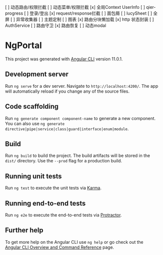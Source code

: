 [ ] 动态路由/权限拦截
[ ] 动态菜单/权限拦截
[x] 全局Context UserInfo
[ ] qier-progress
[ ] 登录/登出
[x] request/response拦截
[ ] 面包屑
[ ] lucySheet
[ ] 全屏
[ ] 异常收集器
[ ] 主题定制
[ ] 图表
[x] 路由分块懒加载
[x] http 状态封装
[ ] AuthService
[ ] 路由守卫
[x] 路由恢复
[ ] 动态modal


# NgPortal

This project was generated with [Angular CLI](https://github.com/angular/angular-cli) version 11.0.1.

## Development server

Run `ng serve` for a dev server. Navigate to `http://localhost:4200/`. The app will automatically reload if you change any of the source files.

## Code scaffolding

Run `ng generate component component-name` to generate a new component. You can also use `ng generate directive|pipe|service|class|guard|interface|enum|module`.

## Build

Run `ng build` to build the project. The build artifacts will be stored in the `dist/` directory. Use the `--prod` flag for a production build.

## Running unit tests

Run `ng test` to execute the unit tests via [Karma](https://karma-runner.github.io).

## Running end-to-end tests

Run `ng e2e` to execute the end-to-end tests via [Protractor](http://www.protractortest.org/).

## Further help

To get more help on the Angular CLI use `ng help` or go check out the [Angular CLI Overview and Command Reference](https://angular.io/cli) page.
